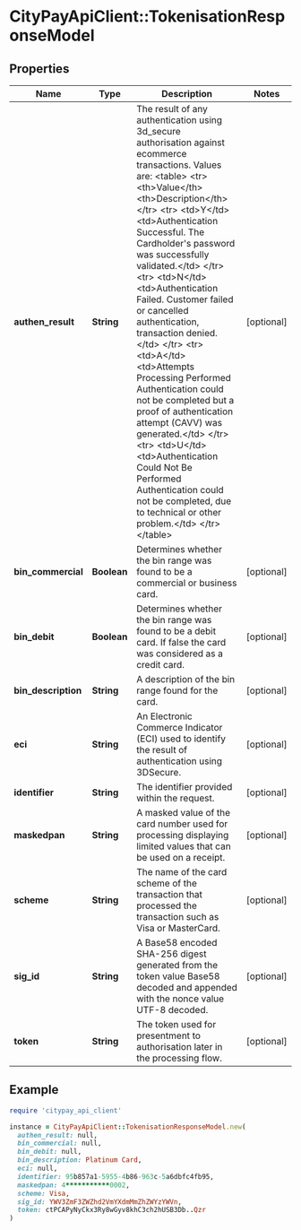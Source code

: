 # CityPayApiClient::TokenisationResponseModel

## Properties

| Name | Type | Description | Notes |
| ---- | ---- | ----------- | ----- |
| **authen_result** | **String** | The result of any authentication using 3d_secure authorisation against ecommerce transactions. Values are:  &lt;table&gt; &lt;tr&gt; &lt;th&gt;Value&lt;/th&gt; &lt;th&gt;Description&lt;/th&gt; &lt;/tr&gt; &lt;tr&gt; &lt;td&gt;Y&lt;/td&gt; &lt;td&gt;Authentication Successful. The Cardholder&#39;s password was successfully validated.&lt;/td&gt; &lt;/tr&gt; &lt;tr&gt; &lt;td&gt;N&lt;/td&gt; &lt;td&gt;Authentication Failed. Customer failed or cancelled authentication, transaction denied.&lt;/td&gt; &lt;/tr&gt; &lt;tr&gt; &lt;td&gt;A&lt;/td&gt; &lt;td&gt;Attempts Processing Performed Authentication could not be completed but a proof of authentication attempt (CAVV) was generated.&lt;/td&gt; &lt;/tr&gt; &lt;tr&gt; &lt;td&gt;U&lt;/td&gt; &lt;td&gt;Authentication Could Not Be Performed Authentication could not be completed, due to technical or other problem.&lt;/td&gt; &lt;/tr&gt; &lt;/table&gt;  | [optional] |
| **bin_commercial** | **Boolean** | Determines whether the bin range was found to be a commercial or business card. | [optional] |
| **bin_debit** | **Boolean** | Determines whether the bin range was found to be a debit card. If false the card was considered as a credit card. | [optional] |
| **bin_description** | **String** | A description of the bin range found for the card. | [optional] |
| **eci** | **String** | An Electronic Commerce Indicator (ECI) used to identify the result of authentication using 3DSecure.  | [optional] |
| **identifier** | **String** | The identifier provided within the request. | [optional] |
| **maskedpan** | **String** | A masked value of the card number used for processing displaying limited values that can be used on a receipt.  | [optional] |
| **scheme** | **String** | The name of the card scheme of the transaction that processed the transaction such as Visa or MasterCard.  | [optional] |
| **sig_id** | **String** | A Base58 encoded SHA-256 digest generated from the token value Base58 decoded and appended with the nonce value UTF-8 decoded. | [optional] |
| **token** | **String** | The token used for presentment to authorisation later in the processing flow. | [optional] |

## Example

```ruby
require 'citypay_api_client'

instance = CityPayApiClient::TokenisationResponseModel.new(
  authen_result: null,
  bin_commercial: null,
  bin_debit: null,
  bin_description: Platinum Card,
  eci: null,
  identifier: 95b857a1-5955-4b86-963c-5a6dbfc4fb95,
  maskedpan: 4***********0002,
  scheme: Visa,
  sig_id: YWV3ZmF3ZWZhd2VmYXdmMmZhZWYzYWVn,
  token: ctPCAPyNyCkx3Ry8wGyv8khC3ch2hUSB3Db..Qzr
)
```

